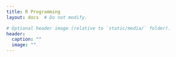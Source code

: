 ```yaml
---
title: R Programming
layout: docs  # Do not modify.

# Optional header image (relative to `static/media/` folder).
header:
  caption: ""
  image: ""
---
```


